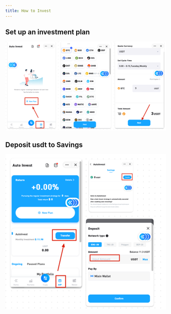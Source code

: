 ```yaml
---
title: How to Invest
---
```




## Set up an investment plan



![image-20231213105719838](./assets/image-20231213105719838.png)



## Deposit usdt to Savings



![image-20231213105909449](./assets/image-20231213105909449.png)
